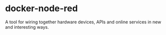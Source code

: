 # docker-node-red
A tool for wiring together hardware devices, APIs and online services in new and interesting ways.
